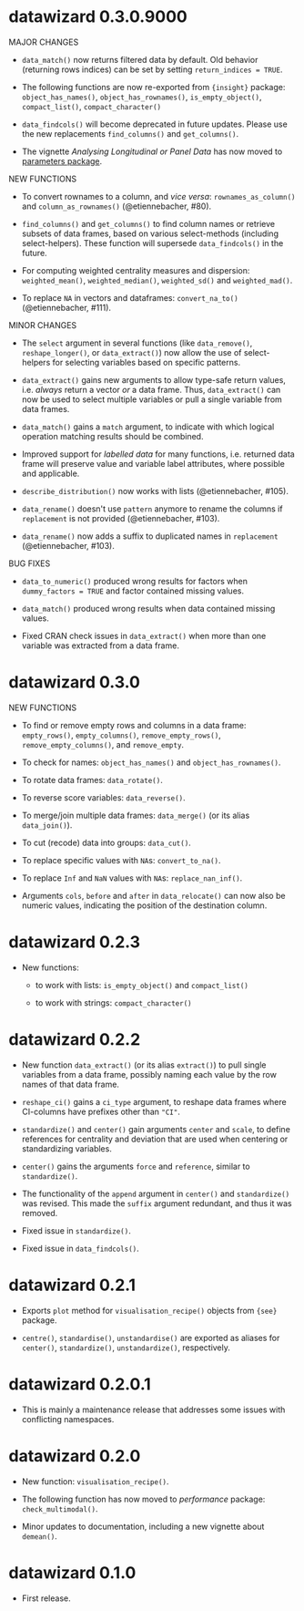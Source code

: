 # datawizard 0.3.0.9000

MAJOR CHANGES

* `data_match()` now returns filtered data by default. Old behavior (returning 
  rows indices) can be set by setting `return_indices = TRUE`.

* The following functions are now re-exported from `{insight}` package:
  `object_has_names()`, `object_has_rownames()`, `is_empty_object()`,
  `compact_list()`, `compact_character()`

* `data_findcols()` will become deprecated in future updates. Please use the
  new replacements `find_columns()` and `get_columns()`.

* The vignette *Analysing Longitudinal or Panel Data* has now moved to 
  [parameters package](https://easystats.github.io/parameters/articles/demean.html).

NEW FUNCTIONS

  * To convert rownames to a column, and *vice versa*: `rownames_as_column()` 
    and `column_as_rownames()` (@etiennebacher, #80).

  * `find_columns()` and `get_columns()` to find column names or retrieve
    subsets of data frames, based on various select-methods (including
    select-helpers). These function will supersede `data_findcols()` in the
    future.

  * For computing weighted centrality measures and dispersion: `weighted_mean()`,
    `weighted_median()`, `weighted_sd()` and `weighted_mad()`.
  
  * To replace `NA` in vectors and dataframes: `convert_na_to()` (@etiennebacher, #111).

MINOR CHANGES

  * The `select` argument in several functions (like `data_remove()`,
    `reshape_longer()`, or  `data_extract()`) now allow the use of select-helpers
    for selecting variables based on specific patterns.

  * `data_extract()` gains new arguments to allow type-safe return values,
    i.e. *always* return a vector *or* a data frame. Thus, `data_extract()`
    can now be used to select multiple variables or pull a single variable
    from data frames.

  * `data_match()` gains a `match` argument, to indicate with which logical
    operation matching results should be combined.

  * Improved support for *labelled data* for many functions, i.e. returned
    data frame will preserve value and variable label attributes, where
    possible and applicable.

  * `describe_distribution()` now works with lists (@etiennebacher, #105).

  * `data_rename()` doesn't use `pattern` anymore to rename the columns if
    `replacement` is not provided (@etiennebacher, #103).

  * `data_rename()` now adds a suffix to duplicated names in `replacement`
    (@etiennebacher, #103).

BUG FIXES

  * `data_to_numeric()` produced wrong results for factors when
    `dummy_factors = TRUE` and factor contained missing values.

  * `data_match()` produced wrong results when data contained missing values.

  * Fixed CRAN check issues in `data_extract()` when more than one variable
    was extracted from a data frame.

# datawizard 0.3.0

NEW FUNCTIONS

  * To find or remove empty rows and columns in a data frame: `empty_rows()`,
    `empty_columns()`, `remove_empty_rows()`, `remove_empty_columns()`, and
    `remove_empty`.

  * To check for names: `object_has_names()` and `object_has_rownames()`.

  * To rotate data frames: `data_rotate()`.

  * To reverse score variables: `data_reverse()`.

  * To merge/join multiple data frames: `data_merge()` (or its alias
    `data_join()`).

  * To cut (recode) data into groups: `data_cut()`.

  * To replace specific values with `NA`s: `convert_to_na()`.

  * To replace `Inf` and `NaN` values with `NA`s: `replace_nan_inf()`.

- Arguments `cols`, `before` and `after` in `data_relocate()` can now also be
  numeric values, indicating the position of the destination column.

# datawizard 0.2.3

- New functions:

  * to work with lists: `is_empty_object()` and `compact_list()`

  * to work with strings: `compact_character()`

# datawizard 0.2.2

- New function `data_extract()` (or its alias `extract()`) to pull single
  variables from a data frame, possibly naming each value by the row names of
  that data frame.

- `reshape_ci()` gains a `ci_type` argument, to reshape data frames where
  CI-columns have prefixes other than `"CI"`.

- `standardize()` and `center()` gain arguments `center` and `scale`, to define
  references for centrality and deviation that are used when centering or
  standardizing variables.

- `center()` gains the arguments `force` and `reference`, similar to
  `standardize()`.

- The functionality of the `append` argument in `center()` and `standardize()`
  was revised. This made the `suffix` argument redundant, and thus it was
  removed.

- Fixed issue in `standardize()`.

- Fixed issue in `data_findcols()`.

# datawizard 0.2.1

- Exports `plot` method for `visualisation_recipe()` objects from `{see}`
  package.

- `centre()`, `standardise()`, `unstandardise()` are exported as aliases for
  `center()`, `standardize()`, `unstandardize()`, respectively.

# datawizard 0.2.0.1

- This is mainly a maintenance release that addresses some issues with
  conflicting namespaces.

# datawizard 0.2.0

- New function: `visualisation_recipe()`.

- The following function has now moved to *performance* package:
  `check_multimodal()`.

- Minor updates to documentation, including a new vignette about `demean()`.

# datawizard 0.1.0

* First release.

